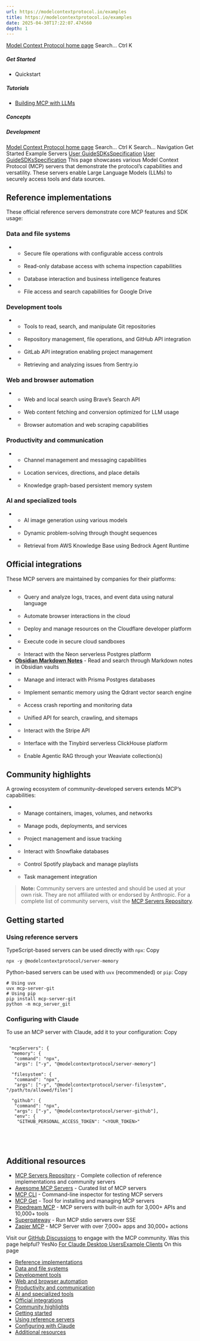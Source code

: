```yaml
---
url: https://modelcontextprotocol.io/examples
title: https://modelcontextprotocol.io/examples
date: 2025-04-30T17:22:07.474560
depth: 1
---
```


[Model Context Protocol home page](https://modelcontextprotocol.io/)
Search...
Ctrl K
##### Get Started
  * Quickstart


##### Tutorials
  * [Building MCP with LLMs](https://modelcontextprotocol.io/tutorials/building-mcp-with-llms)


##### Concepts


##### Development


[Model Context Protocol home page](https://modelcontextprotocol.io/)
Search...
Ctrl K
Search...
Navigation
Get Started
Example Servers
[User Guide](https://modelcontextprotocol.io/introduction)[SDKs](https://modelcontextprotocol.io/sdk/java/mcp-overview)[Specification](https://modelcontextprotocol.io/specification/2025-03-26)
[User Guide](https://modelcontextprotocol.io/introduction)[SDKs](https://modelcontextprotocol.io/sdk/java/mcp-overview)[Specification](https://modelcontextprotocol.io/specification/2025-03-26)
This page showcases various Model Context Protocol (MCP) servers that demonstrate the protocol’s capabilities and versatility. These servers enable Large Language Models (LLMs) to securely access tools and data sources.
## Reference implementations
These official reference servers demonstrate core MCP features and SDK usage:
### Data and file systems
  * - Secure file operations with configurable access controls
  * - Read-only database access with schema inspection capabilities
  * - Database interaction and business intelligence features
  * - File access and search capabilities for Google Drive


### Development tools
  * - Tools to read, search, and manipulate Git repositories
  * - Repository management, file operations, and GitHub API integration
  * - GitLab API integration enabling project management
  * - Retrieving and analyzing issues from Sentry.io


### Web and browser automation
  * - Web and local search using Brave’s Search API
  * - Web content fetching and conversion optimized for LLM usage
  * - Browser automation and web scraping capabilities


### Productivity and communication
  * - Channel management and messaging capabilities
  * - Location services, directions, and place details
  * - Knowledge graph-based persistent memory system


### AI and specialized tools
  * - AI image generation using various models
  * - Dynamic problem-solving through thought sequences
  * - Retrieval from AWS Knowledge Base using Bedrock Agent Runtime


## Official integrations
These MCP servers are maintained by companies for their platforms:
  * - Query and analyze logs, traces, and event data using natural language
  * - Automate browser interactions in the cloud
  * - Deploy and manage resources on the Cloudflare developer platform
  * - Execute code in secure cloud sandboxes
  * - Interact with the Neon serverless Postgres platform
  * **[Obsidian Markdown Notes](https://github.com/calclavia/mcp-obsidian)** - Read and search through Markdown notes in Obsidian vaults
  * - Manage and interact with Prisma Postgres databases
  * - Implement semantic memory using the Qdrant vector search engine
  * - Access crash reporting and monitoring data
  * - Unified API for search, crawling, and sitemaps
  * - Interact with the Stripe API
  * - Interface with the Tinybird serverless ClickHouse platform
  * - Enable Agentic RAG through your Weaviate collection(s)


## Community highlights
A growing ecosystem of community-developed servers extends MCP’s capabilities:
  * - Manage containers, images, volumes, and networks
  * - Manage pods, deployments, and services
  * - Project management and issue tracking
  * - Interact with Snowflake databases
  * - Control Spotify playback and manage playlists
  * - Task management integration


> **Note:** Community servers are untested and should be used at your own risk. They are not affiliated with or endorsed by Anthropic.
For a complete list of community servers, visit the [MCP Servers Repository](https://github.com/modelcontextprotocol/servers).
## Getting started
### Using reference servers
TypeScript-based servers can be used directly with `npx`:
Copy
```
npx -y @modelcontextprotocol/server-memory

```

Python-based servers can be used with `uvx` (recommended) or `pip`:
Copy
```
# Using uvx
uvx mcp-server-git
# Using pip
pip install mcp-server-git
python -m mcp_server_git

```

### Configuring with Claude
To use an MCP server with Claude, add it to your configuration:
Copy
```

 "mcpServers": {
  "memory": {
   "command": "npx",
   "args": ["-y", "@modelcontextprotocol/server-memory"]

  "filesystem": {
   "command": "npx",
   "args": ["-y", "@modelcontextprotocol/server-filesystem", "/path/to/allowed/files"]

  "github": {
   "command": "npx",
   "args": ["-y", "@modelcontextprotocol/server-github"],
   "env": {
    "GITHUB_PERSONAL_ACCESS_TOKEN": "<YOUR_TOKEN>"





```

## Additional resources
  * [MCP Servers Repository](https://github.com/modelcontextprotocol/servers) - Complete collection of reference implementations and community servers
  * [Awesome MCP Servers](https://github.com/punkpeye/awesome-mcp-servers) - Curated list of MCP servers
  * [MCP CLI](https://github.com/wong2/mcp-cli) - Command-line inspector for testing MCP servers
  * [MCP Get](https://mcp-get.com) - Tool for installing and managing MCP servers
  * [Pipedream MCP](https://mcp.pipedream.com) - MCP servers with built-in auth for 3,000+ APIs and 10,000+ tools
  * [Supergateway](https://github.com/supercorp-ai/supergateway) - Run MCP stdio servers over SSE
  * [Zapier MCP](https://zapier.com/mcp) - MCP Server with over 7,000+ apps and 30,000+ actions


Visit our [GitHub Discussions](https://github.com/orgs/modelcontextprotocol/discussions) to engage with the MCP community.
Was this page helpful?
YesNo
[For Claude Desktop Users](https://modelcontextprotocol.io/quickstart/user)[Example Clients](https://modelcontextprotocol.io/clients)
On this page
  * [Reference implementations](https://modelcontextprotocol.io/examples#reference-implementations)
  * [Data and file systems](https://modelcontextprotocol.io/examples#data-and-file-systems)
  * [Development tools](https://modelcontextprotocol.io/examples#development-tools)
  * [Web and browser automation](https://modelcontextprotocol.io/examples#web-and-browser-automation)
  * [Productivity and communication](https://modelcontextprotocol.io/examples#productivity-and-communication)
  * [AI and specialized tools](https://modelcontextprotocol.io/examples#ai-and-specialized-tools)
  * [Official integrations](https://modelcontextprotocol.io/examples#official-integrations)
  * [Community highlights](https://modelcontextprotocol.io/examples#community-highlights)
  * [Getting started](https://modelcontextprotocol.io/examples#getting-started)
  * [Using reference servers](https://modelcontextprotocol.io/examples#using-reference-servers)
  * [Configuring with Claude](https://modelcontextprotocol.io/examples#configuring-with-claude)
  * [Additional resources](https://modelcontextprotocol.io/examples#additional-resources)



